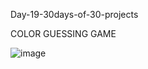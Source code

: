 Day-19-30days-of-30-projects

COLOR GUESSING GAME

![image](https://github.com/user-attachments/assets/c1df49b9-f435-413c-a304-16139b09176b)
